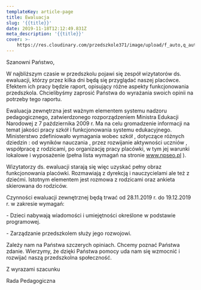```yaml
---
templateKey: article-page
title: Ewaluacja
slug: '{{title}}'
date: 2019-11-18T12:12:49.831Z
meta_description: '{{title}}'
cover: >-
    https://res.cloudinary.com/przedszkole371/image/upload/f_auto,q_auto/c_fill,w_1200/v1574080482/seo/xl0bzsnvotliivv0xawc.jpg
---
```

Szanowni Państwo,

W najbliższym czasie w przedszkolu pojawi się zespół wizytatorów ds. ewaluacji, którzy przez kilka dni będą się przyglądać naszej placówce. Efektem ich pracy będzie raport, opisujący różne aspekty funkcjonowania przedszkola. Chcielibyśmy zaprosić Państwa do wyrażania swoich opinii na potrzeby tego raportu.

Ewaluacja zewnętrzna jest ważnym elementem systemu nadzoru pedagogicznego, zatwierdzonego rozporządzeniem Ministra Edukacji Narodowej z 7 października 2009 r. Ma na celu gromadzenie informacji na temat jakości pracy szkół i funkcjonowania systemu edukacyjnego. Ministerstwo zdefiniowało wymagania wobec szkół , dotyczące różnych dziedzin : od wyników nauczania , przez rozwijanie aktywności uczniów , współpracę z rodzicami, po organizację pracy placówki, w tym jej warunki lokalowe i wyposażenie (pełna lista wymagań na stronie www.npseo.pl ).

Wizytatorzy ds. ewaluacji starają się więc uzyskać pełny obraz funkcjonowania placówki. Rozmawiają z dyrekcją i nauczycielami ale też z dziećmi. Istotnym elementem jest rozmowa z rodzicami oraz ankieta skierowana do rodziców. 

Czynności ewaluacji zewnętrznej będą trwać od 28.11.2019 r. do 19.12.2019 r. w zakresie wymagań:

\- Dzieci nabywają wiadomości i umiejętności określone w podstawie programowej.

\- Zarządzanie przedszkolem służy jego rozwojowi.

Zależy nam na Państwa szczerych opiniach. Chcemy poznać Państwa zdanie. Wierzymy, że dzięki Państwa pomocy uda nam się wzmocnić i rozwijać naszą przedszkolna społeczność. 

Z wyrazami szacunku 

Rada Pedagogiczna
